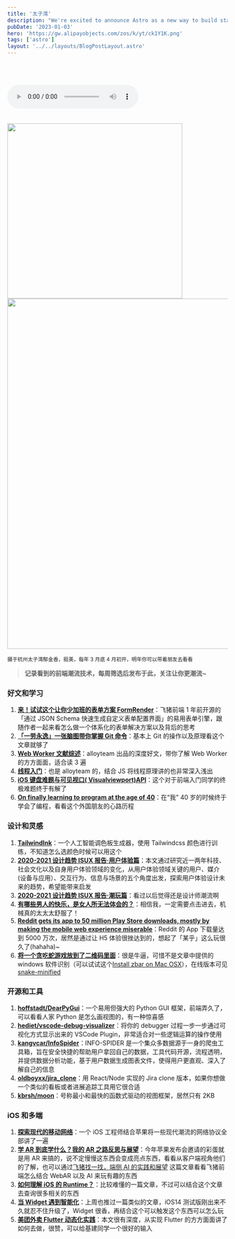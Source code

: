 ```yaml
---
title: '太子湾'
description: "We're excited to announce Astro as a new way to build static websites and deliver lightning-fast performance without sacrificing a modern developer experience."
pubDate: '2023-01-03'
hero: 'https://gw.alipayobjects.com/zos/k/yt/ck1Y1K.png'
tags: ['astro']
layout: '../../layouts/BlogPostLayout.astro'
---
```


<br />
<br />
<br />

<audio controls>
       <source src="/audio/安吉黄昏.mp3" type="audio/mpeg">
  	Your browser does not support the audio element.
</audio>

<br />
<br />
<br />

<img src="/images/123.jpg" width="400" />
<img src="/images/iShot_2023-06-24_18.01.14.png" width="800" />

<small>摄于杭州太子湾郁金香，挺美，每年 3 月底 4 月初开，明年你可以带着朋友去看看</small>

> **记录看到的前端潮流技术，每周筛选后发布于此，关注让你更潮流~**

### 好文和学习

1. **[来！试试这个让你少加班的表单方案 FormRender](https://juejin.im/post/6871121209396822029)**：飞猪前端 1 年前开源的「通过 JSON Schema 快速生成自定义表单配置界面」的易用表单引擎，跟随作者一起来看怎么做一个体系化的表单解决方案以及背后的思考
2. **[「一劳永逸」一张脑图带你掌握 Git 命令](https://juejin.im/post/6869519303864123399)**：基本上 Git 的操作以及原理看这个文章就够了
3. **[Web Worker 文献综述](http://www.alloyteam.com/2020/07/14680/)**：alloyteam 出品的深度好文，带你了解 Web Worker 的方方面面，适合读 3 遍
4. **[线程入门](http://www.alloyteam.com/2020/07/14657/)**：也是 alloyteam 的，结合 JS 将线程原理讲的也非常深入浅出
5. **[iOS 键盘难题与可见视口( Visualviewport)API](http://www.alloyteam.com/2020/02/14265/)**：这个对于前端入门同学的终极难题终于有解了
6. **[On finally learning to program at the age of 40](https://github.com/Dhghomon/programming_at_40/blob/master/README.md)**：在“我” 40 岁的时候终于学会了编程，看看这个外国朋友的心路历程

### 设计和灵感

1. **[TailwindInk](https://tailwind.ink/)**：一个人工智能调色板生成器，使用 Tailwindcss 颜色进行训练，不知道怎么选颜色时候可以用这个
2. **[2020-2021 设计趋势 ISUX 报告·用户体验篇](https://isux.tencent.com/articles/ux-design-trend)**：本文通过研究近一两年科技、社会文化以及自身用户体验领域的变化，从用户体验领域关键的用户、媒介(设备与应用）、交互行为、信息与场景的五个角度出发，探索用户体验设计未来的趋势，希望能带来启发
3. **[2020-2021 设计趋势 ISUX 报告·潮玩篇](https://isux.tencent.com/articles/art-toys-trend.html)**：看过以后觉得还是设计师潮流啊
4. **[有哪些男人的快乐，是女人所无法体会的？](https://www.zhihu.com/question/411832116/answer/1388229740)**：相信我，一定需要点击进去，机械真的太太太舒服了！
5. **[Reddit gets its app to 50 million Play Store downloads, mostly by making the mobile web experience miserable](https://www.androidpolice.com/2020/09/02/reddit-gets-its-app-to-50-million-play-store-downloads-mostly-by-making-the-mobile-web-experience-miserable/)**：Reddit 的 App 下载量达到 5000 万次，居然是通过让 H5 体验很挫达到的，想起了「某乎」这么玩很久了(hahaha)~
6. **[将一个贪吃蛇游戏放到了二维码里面](https://itsmattkc.com/etc/snakeqr/)**：很是牛逼，可惜不是文章中提供的 windows 软件识别（可以试试这个[Install zbar on Mac OSX](http://macappstore.org/zbar/)），在线版本可见[snake-minified](https://itsmattkc.com/etc/snakeqr/snake-minified.html)

### 开源和工具

1. **[hoffstadt/DearPyGui](https://github.com/hoffstadt/DearPyGui)**：一个易用但强大的 Python GUI 框架，前端弄久了，可以看看人家 Python 是怎么画视图的，有一种惊喜感
2. **[hediet/vscode-debug-visualizer](https://github.com/hediet/vscode-debug-visualizer)**：将你的 debugger 过程一步一步通过可视化方式显示出来的 VSCode Plugin，非常适合对一些逻辑运算的操作使用
3. **[kangvcar/InfoSpider](https://github.com/kangvcar/InfoSpider)**：INFO-SPIDER 是一个集众多数据源于一身的爬虫工具箱，旨在安全快捷的帮助用户拿回自己的数据，工具代码开源，流程透明，并提供数据分析功能，基于用户数据生成图表文件，使得用户更直观、深入了解自己的信息
4. **[oldboyxx/jira_clone](https://github.com/oldboyxx/jira_clone)**：用 React/Node 实现的 Jira clone 版本，如果你想做一个类似的看板或者进展追踪工具用它很合适
5. **[kbrsh/moon](https://github.com/kbrsh/moon)**：号称最小和最快的函数式驱动的视图框架，居然只有 2KB

### iOS 和多端

1. **[探索现代的移动网络](https://mp.weixin.qq.com/s/ds6QkVrBwcurxp3RkvZe8Q)**：一个 iOS 工程师结合苹果将一些现代潮流的网络协议全部讲了一遍
2. **[学 AR 到底学什么？我的 AR 之路反思与展望](https://juejin.im/post/6865650326390145031/)**：今年苹果发布会邀请的彩蛋就是用 AR 来搞的，说不定慢慢这东西会变成亮点东西，看看从客户端视角他们的了解，也可以通过[飞猪找一找，端侧 AI 的实践和展望](https://juejin.im/post/6844904152095539214) 这篇文章看看飞猪前端怎么结合 WebAR 以及 AI 来玩有趣的东西
3. **[如何理解 iOS 的 Runtime？](https://juejin.im/post/6869670856705081358)**：比较难懂的一篇文章，不过可以结合这个文章去查询很多相关的东西
4. **[当 Widget 遇到智能化](https://mp.weixin.qq.com/s/jcZ7xJdxdLeKZRSwurc6mQ)**：上周也推过一篇类似的文章，iOS14 测试版刚出来不久就忍不住升级了，Widget 很香，再结合这个可以触发这个东西可以怎么玩
5. **[美团外卖 Flutter 动态化实践](https://tech.meituan.com/2020/06/23/meituan-flutter-flap.html)**：本文很有深度，从实现 Flutter 的方方面面讲了如何去做，很赞，可以给基建同学一个很好的输入
